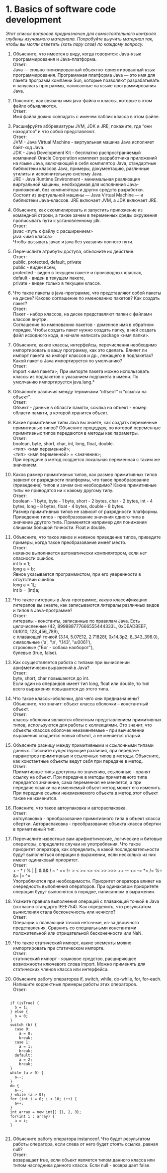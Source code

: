   # 1. Basics of software code development

  *Этот список вопросов предназначен для самостоятельного контроля глубины изучаемого материала.*
  *Попробуйте выучить материал так, чтобы вы могли ответить (хоть пару слов) по каждому вопросу.* 
    
  1.  Объясните, что имеется в виду, когда говорится: Java-язык программирования и Java-платформа.
  <br/>Ответ:<br/>
  Java — сильно типизированный объектно-ориентированный язык программирования. 
  Программная платформа Java — это имя для пакета программ компании Sun, которые позволяют разрабатывать и запускать программы, 
  написанные на языке программирования Java.

  2.  Поясните, как связаны имя java-файла и классы, которые в этом файле объявляются.
  <br/>Ответ:<br/>
  Имя файла дожно совпадать с именем паблик класса в этом файле.

  3.  Расшифруйте аббревиатуры JVM, JDK и JRE; покажите, где “они находятся” и что собой представляют. 
  <br/>Ответ:<br/>
  JVM - Java Virtual Machine - виртуальная машина Java исполняет байт-код Java.<br/>
  JDK - Java Development Kit - бесплатно распространяемый компанией Oracle Corporation комплект разработчика приложений на языке Java, включающий в себя компилятор Java, стандартные библиотеки классов Java, примеры, документацию, различные утилиты и исполнительную систему Java.<br/>
  JRE - Java Runtime Environment - минимальная реализация виртуальной машины, необходимая для исполнения Java-приложений, без компилятора и других средств разработки. Состоит из виртуальной машины — Java Virtual Machine — и библиотеки Java-классов.
  JRE включает JVM, а JDK включает JRE. 

  4.  Объясните, как скомпилировать и запустить приложение из командной строки, 
  а также зачем в переменных среды окружения прописывать пути к установленному jdk.
  <br/>Ответ:<br/>
  javac <путь к файлу с расширением><br/>
  java <имя класса><br/>
  Чтобы вызывать javac и java без указания полного пути.

  5.  Перечислите атрибуты доступа, объясните их действие.
  <br/>Ответ:<br/>
  public, protected, default, private<br/>
  public - виден всем, <br/>
  protected - виден в текущем пакете и производных классах,<br/>
  default - виден в текущем пакете,<br/>
  private - виден только в текущем классе.

  6.  Что такое пакеты в java-программе, что представляют собой пакеты на диске? 
  Каково соглашение по именованию пакетов? Как создать пакет?
  <br/>Ответ:<br/>
  Пакет - набор классов, на диске представляют папки с файлами классов внутри.<br/>
  Соглашение по именованию пакетов - доменное имя в обратном порядке.
  Чтобы создать пакет нужно создать папку, в ней создать файл исходного кода, в начале написать package <имя папки>.

  7.  Объясните, какие классы, интерфейсы, перечисления необходимо импортировать в вашу программу, как это сделать. 
  Влияет ли импорт пакета на импорт классов и др., лежащего в подпакетах? Какой пакет в Java импортируется по умолчанию? 
  <br/>Ответ:<br/>
  import <имя пакета>;
  При импорте пакета можно использовать классы из подпакетов с указанием подпакета в имени.
  По умолчанию импортируется java.lang.*

  8.  Объясните различия между терминами “объект” и “ссылка на объект”. 
  <br/>Ответ:<br/>
  Объект - данные в области памяти, ссылка на объект - номер области памяти, в которой хранится объект.

  9.  Какие примитивные типы Java вы знаете, как создать переменные примитивных типов? 
  Объясните процедуру, по которой переменные примитивных типов передаются в методы как параметры.
  <br/>Ответ:<br/>
  boolean, byte, short, char, int, long, float, double.<br/>
  <тип> <имя переменной>;<br/>
  <тип> <имя переменной> = <значение>;<br/>
  При передаче в метод создается локальная переменная с таким же значением.

  10.  Каков размер примитивных типов, как размер примитивных типов зависит от разрядности платформы, 
  что такое преобразование (приведение) типов и зачем оно необходимо? Какие примитивные типы не приводятся ни к какому другому типу. 
  <br/>Ответ:<br/>
  boolean - 1 byte, byte - 1 byte, short - 2 bytes, char - 2 bytes, int - 4 bytes, long - 8 bytes, float - 4 bytes, double - 8 bytes.<br/>
  Размер примитивных типов не зависит от разрядности платформы.
  Приведение типов - преобразование значения одного типа в значение другого типа.
  Применятся например для понижения слишком большой точности.
  Float и double.

  11.  Объясните, что такое явное и неявное приведение типов, приведите примеры, когда такое преобразование  имеет место. 
  <br/>Ответ:<br/>
  неявное выполняется автоматически компилятором, если нет опасности ошибок. <br/>
    int b = 1;<br/>
    long a = b;<br/>
  Явное указывается программистом, при его уверенности в отсутствии ошибок.<br/>
    long a = 1L;<br/>
    int b = (int)a;<br/>

  12.  Что такое литералы в Java-программе, какую классификацию литералов вы знаете, 
  как записываются литералы различных видов и типов в Java-программе? 
  <br/>Ответ:<br/>
  литералы - константы, записанные по правилам Java. Есть <br/>
  целочисленные (42, 899888777666555444333L, 0xDEADBEEF, 0b1010, 123_456_789),<br/>
  с плавающей точкой (3.14, 5.07E12, 2.71828f, 0x14.3p2, 8_343_398.0),<br/>
  символьные ('a', '\n', '\143', '\u0061'),<br/>
  строковые ("Бог - собака наоборот"),<br/>
  булевые (true, false).

  13.  Как осуществляется работа с типами при вычислении арифметически выражений в Java? 
  <br/>Ответ:<br/>
  byte, short, char повышаются до int.<br/>
  Если один из операндов имеет тип long, float или double, то тип всего выражения повышается до этого типа.

  14.  Что такое классы-оболочки, для чего они предназначены? 
  Объясните, что значит: объект класса оболочки – константный объект. 
  <br/>Ответ:<br/>
  классы оболочки являются обектным представлением примитивных типов, используются для работы с коллекциями.
  Это значит, что объекты классов оболочек неизменяемые - при вычислении выражения создается новый объект, а не меняется старый.

  15.  Объясните разницу между примитивными и ссылочными типами данных. 
  Поясните существующие различия, при передаче параметров примитивных и ссылочных типов в методы. 
  Объясните, как константные объекты ведут себя при передаче в метод.
  <br/>Ответ:<br/>
  Примитивные типы доступны по значению, ссылочные - хранят ссылку на объект.
  При передаче в методы примитивного типа передается значение, сама переменная не меняется, а при передаче ссылки на изменяемый объект метод может его изменить.
  При передаче ссылки неизменяемого объекта в метод этот объект также не изменится.

  16.  Поясните, что такое автоупаковка и автораспаковка. 
  <br/>Ответ:<br/>
  автоупаковка - преобразование примитивного типа в объект класса обертки.
  Автораспаковка - преобразование объекта класса обертки в примитивный тип.

  17.  Перечислите известные вам арифметические, логические и битовые операторы, определите случаи их употребления. 
  Что такое приоритет оператора, как определить, в какой последовательности будут выполняться операции в выражении, 
  если несколько из них имеют одинаковый приоритет. 
  <br/>Ответ:<br/>
  \+ - * / % | || & && ! ~ ^ == != > < >= <= << >> >>> ++ -- += -= *= /= %= &= |= ^= <br/>
  Употребляются при необходимости.
  Приоритет оператора влияет на очередность выполнения операторов.
  При одинаковом приоритете операции будут выполнятся в порядке, написанном в выражении.

  18.  Укажите правила выполнения операций с плавающий точкой в Java 
  (согласно стандарту IEEE754). Как определить, что результатом вычисления стала бесконечность или нечисло? 
  <br/>Ответ:<br/>
  Операции с плавающий точкой неточные, из-за двоичного представления. 
  Сравнить со специальными константами положительной или отрицательной бесконечности или NaN.


  19.  Что такое статический импорт, какие элементы можно импортировать при статическом импорте. 
  <br/>Ответ:<br/>
  статический импорт - языковое средство, расширяющее возможности ключевого сло­ва import.
  Можно применять для статических членов класса или интерфейса.

  20.  Объясните работу операторов if, switch, while, do-while, for, for-each. 
  Напишите корректные примеры работы этих операторов. 
  <br/>Ответ:<br/>
  <pre><code>
  if (isTrue) {
    b = 1;
  } else {
    b = 0;
  }
  switch (b) {
    case 0:
      a = 0;
      break;
    case 1:
      a = 1;
      break;
    default:
      a = 2;
      break;
  }
  while (a > 0) {
    a--;
  }
  do {
    a--;
  } while (a > 0);
  for (int i = 0; i < 10; i++) {
    a++;
  }
  int array = new int[] {1, 2, 3};
  for(int i : array) {
    a = i;
  }
  </code></pre>
  21.  Объясните работу оператора instanceof. Что будет результатом работы оператора, если слева от него будет стоять ссылка, равная null? 
  <br/>Ответ:<br/>
  возвращает true, если объект является типом данного класса или типом наследника данного класса.
  Если null - возвращает false.

